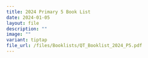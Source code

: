 ```yaml
---
title: 2024 Primary 5 Book List
date: 2024-01-05
layout: file
description: ""
image: ""
variant: tiptap
file_url: /files/Booklists/QT_Booklist_2024_P5.pdf
---
```

